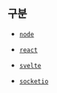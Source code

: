 ## 구분

- [`node`](https://github.com/Silku/FrontEnd-Study/tree/main/Practice/nodejs%20prc)
  
- [`react`](https://github.com/Silku/FrontEnd-Study/tree/main/Practice/react%20prc)
  
- [`svelte`](https://github.com/Silku/FrontEnd-Study/tree/main/Practice/svelte)

- [`socketio`](https://github.com/Silku/FrontEnd-Study/tree/main/Practice/socketio%20prc)